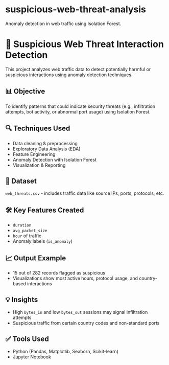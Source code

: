 # suspicious-web-threat-analysis
Anomaly detection in web traffic using Isolation Forest.
# 🚨 Suspicious Web Threat Interaction Detection

This project analyzes web traffic data to detect potentially harmful or suspicious interactions using anomaly detection techniques.

## 📊 Objective
To identify patterns that could indicate security threats (e.g., infiltration attempts, bot activity, or abnormal port usage) using Isolation Forest.

## 🔍 Techniques Used
- Data cleaning & preprocessing
- Exploratory Data Analysis (EDA)
- Feature Engineering
- Anomaly Detection with Isolation Forest
- Visualization & Reporting

## 📁 Dataset
`web_threats.csv` - includes traffic data like source IPs, ports, protocols, etc.

## 🛠️ Key Features Created
- `duration`
- `avg_packet_size`
- `hour` of traffic
- Anomaly labels (`is_anomaly`)

## 📈 Output Example
- 15 out of 282 records flagged as suspicious
- Visualizations show most active hours, protocol usage, and country-based interactions

## 💡 Insights
- High `bytes_in` and low `bytes_out` sessions may signal infiltration attempts
- Suspicious traffic from certain country codes and non-standard ports

## ✅ Tools Used
- Python (Pandas, Matplotlib, Seaborn, Scikit-learn)
- Jupyter Notebook


